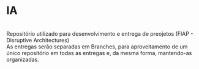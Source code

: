 <h1>IA</h1>
<br>
Repositório utilizado para desenvolvimento e entrega de preojetos (FIAP - Disruptive Architectures)
<br>
As entregas serão separadas em Branches, para aproveitamento de um único repositório em todas as entregas e, da mesma forma, mantendo-as organizadas.
